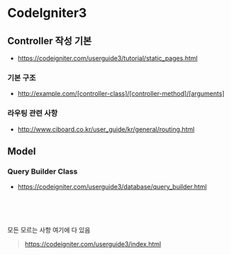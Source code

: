 # CodeIgniter3

## Controller 작성 기본
- https://codeigniter.com/userguide3/tutorial/static_pages.html

### 기본 구조
- http://example.com/[controller-class]/[controller-method]/[arguments]

### 라우팅 관련 사항
- http://www.ciboard.co.kr/user_guide/kr/general/routing.html


## Model
### Query Builder Class
- https://codeigniter.com/userguide3/database/query_builder.html

<br>
<br>
<br>


모든 모르는 사항 여기에 다 있음
> https://codeigniter.com/userguide3/index.html